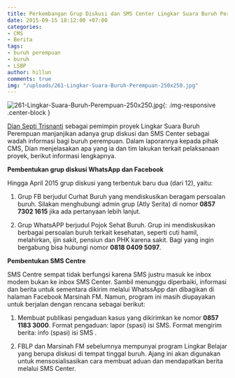 ```yaml
---
title: Perkembangan Grup Diskusi dan SMS Center Lingkar Suara Buruh Perempuan
date: 2015-09-15 18:12:00 +07:00
categories:
- CMS
- Berita
tags:
- buruh perempuan
- buruh
- LSBP
author: hillun
comments: true
img: "/uploads/261-Lingkar-Suara-Buruh-Perempuan-250x250.jpg"
---
```


![261-Lingkar-Suara-Buruh-Perempuan-250x250.jpg](/uploads/261-Lingkar-Suara-Buruh-Perempuan-250x250.jpg){: .img-responsive .center-block }

[Dian Septi Trisnanti](http://ciptamedia.org/team/dian-septi-trisnanti/) sebagai pemimpin proyek Lingkar Suara Buruh Perempuan manjanjikan adanya grup diskusi dan SMS Center sebagai wadah informasi bagi buruh perempuan. Dalam laporannya kepada pihak CMS, Dian menjelasakan apa yang ia dan tim lakukan terkait pelaksanaan proyek, berikut informasi lengkapnya.

**Pembentukan grup diskusi WhatsApp dan Facebook**

Hingga April 2015 grup diskusi yang terbentuk baru dua (dari 12), yaitu:

1. Grup FB berjudul Curhat Buruh yang mendiskusikan beragam persoalan buruh. Silakan menghubungi admin grup (Atly Serita) di nomor **0857 7302 1615** jika ada pertanyaan lebih lanjut.

2. Grup WhatsAPP berjudul Pojok Sehat Buruh. Grup ini mendiskusikan berbagai persoalan buruh terkait kesehatan, seperti cuti hamil, melahirkan, ijin sakit, pensiun dan PHK karena sakit. Bagi yang ingin bergabung bisa hubungi nomor **0818 0409 5097**.

**Pembentukan SMS Centre**

SMS Centre sempat tidak berfungsi karena SMS justru masuk ke inbox modem bukan ke inbox SMS Center. Sambil menunggu diperbaiki, informasi dan berita untuk sementara dikirim melalui WhatssApp dan dibagikan di halaman Facebook Marsinah FM. Namun, program ini masih diupayakan untuk berjalan dengan rencana sebagai berikut:

1. Membuat publikasi pengaduan kasus yang dikirimkan ke nomor **0857 1183 3000**. Format pengaduan: lapor (spasi) isi SMS. Format mengirim berita: info (spasi) isi SMS .

2. FBLP dan Marsinah FM sebelumnya mempunyai program Lingkar Belajar yang berupa diskusi di tempat tinggal buruh. Ajang ini akan digunakan untuk mensosialisasikan cara membuat aduan dan mendapatkan berita melalui SMS Center.